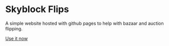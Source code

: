 # Skyblock Flips

A simple website hosted with github pages to help with bazaar and auction flipping.

[Use it now](skyblock-flips.github.io)